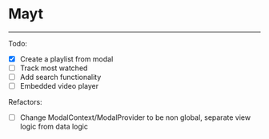 # Mayt
---

Todo:
- [x] Create a playlist from modal
- [ ] Track most watched
- [ ] Add search functionality
- [ ] Embedded video player

Refactors:
- [ ] Change ModalContext/ModalProvider to be non global, separate view logic from data logic